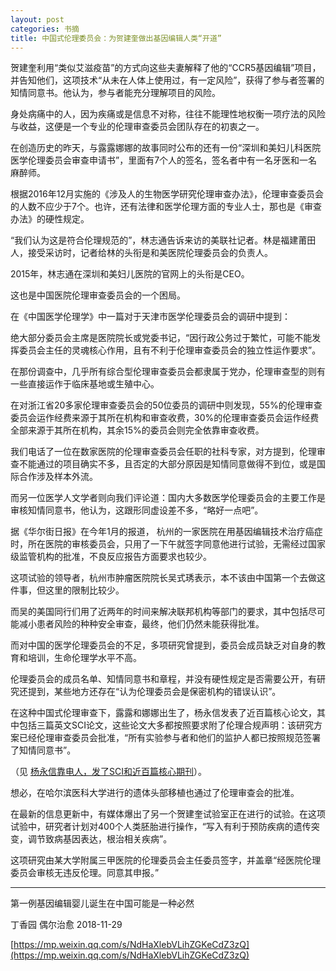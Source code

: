 ```yaml
---
layout: post
categories: 书摘
title: 中国式伦理委员会：为贺建奎做出基因编辑人类“开道”
---
```


贺建奎利用“类似艾滋疫苗”的方式向这些夫妻解释了他的“CCR5基因编辑”项目，并告知他们，这项技术“从未在人体上使用过，有一定风险”，获得了参与者签署的知情同意书。他认为，参与者能充分理解项目的风险。

身处病痛中的人，因为疾痛或是信息不对称，往往不能理性地权衡一项疗法的风险与收益，这便是一个专业的伦理审查委员会团队存在的初衷之一。

在创造历史的昨天，与露露娜娜的故事同时公布的还有一份“深圳和美妇儿科医院医学伦理委员会审查申请书”，里面有7个人的签名，签名者中有一名牙医和一名麻醉师。

根据2016年12月实施的《涉及人的生物医学研究伦理审查办法》，伦理审查委员会的人数不应少于7个。也许，还有法律和医学伦理方面的专业人士，那也是《审查办法》的硬性规定。

“我们认为这是符合伦理规范的”，林志通告诉来访的美联社记者。林是福建莆田人，接受采访时，记者给林的头衔是和美医院伦理委员会的负责人。

2015年，林志通在深圳和美妇儿医院的官网上的头衔是CEO。

这也是中国医院伦理审查委员会的一个困局。

在《中国医学伦理学》中一篇对于天津市医学伦理委员会的调研中提到：

绝大部分委员会主席是医院院长或党委书记，“因行政公务过于繁忙，可能不能发挥委员会主任的灵魂核心作用，且有不利于伦理审查委员会的独立性运作要求”。

在那份调查中，几乎所有综合型伦理审查委员会都隶属于党办，伦理审查型的则有一些直接运作于临床基地或生殖中心。

在对浙江省20多家伦理审查委员会的50位委员的调研中则发现，55%的伦理审查委员会运作经费来源于其所在机构和审查收费，30%的伦理审查委员会运作经费全部来源于其所在机构，其余15%的委员会则完全依靠审查收费。

我们电话了一位在数家医院的伦理审查委员会任职的社科专家，对方提到，伦理审查不能通过的项目确实不多，且否定的大部分原因是知情同意做得不到位，或是国际合作涉及样本外流。

而另一位医学人文学者则向我们评论道：国内大多数医学伦理委员会的主要工作是审核知情同意书，他认为，这跟形同虚设差不多，“略好一点吧”。

据《华尔街日报》在今年1月的报道， 杭州的一家医院在用基因编辑技术治疗癌症时，所在医院的审核委员会，只用了一下午就签字同意他进行试验，无需经过国家级监管机构的批准，不良反应报告方面要求也较少。

这项试验的领导者，杭州市肿瘤医院院长吴式琇表示，本不该由中国第一个去做这件事，但这里的限制比较少。

而吴的美国同行们用了近两年的时间来解决联邦机构等部门的要求，其中包括尽可能减小患者风险的种种安全审查，最终，他们仍然未能获得批准。

而对中国的医学伦理委员会的不足，多项研究曾提到，委员会成员缺乏对自身的教育和培训，生命伦理学水平不高。

伦理委员会的成员名单、知情同意书和章程，并没有硬性规定是否需要公开，有研究还提到，某些地方还存在“认为伦理委员会是保密机构的错误认识”。

在这种中国式伦理审查下，露露和娜娜出生了，杨永信发表了近百篇核心论文，其中包括三篇英文SCI论文，这些论文大多都按照要求附了伦理合规声明：该研究方案已经伦理审查委员会批准，“所有实验参与者和他们的监护人都已按照规范签署了知情同意书”。

（见 [杨永信靠电人，发了SCI和近百篇核心期刊](https://mp.weixin.qq.com/s/ExcXi40uyyqZ8kCnGxLsaA)）。

想必，在哈尔滨医科大学进行的遗体头部移植也通过了伦理审查会的批准。

在最新的信息更新中，有媒体爆出了另一个贺建奎试验室正在进行的试验。在这项试验中，研究者计划对400个人类胚胎进行操作，“写入有利于预防疾病的遗传突变，调节致病基因表达，根治相关疾病”。

这项研究由某大学附属三甲医院的伦理委员会主任委员签字，并盖章“经医院伦理委员会审核无违反伦理。同意其申报。”

---

第一例基因编辑婴儿诞生在中国可能是一种必然

丁香园 偶尔治愈 2018-11-29

[https://mp.weixin.qq.com/s/NdHaXlebVLihZGKeCdZ3zQ](https://mp.weixin.qq.com/s/NdHaXlebVLihZGKeCdZ3zQ)
